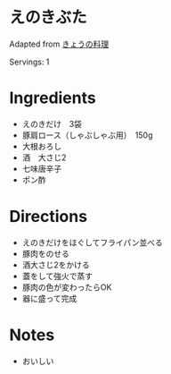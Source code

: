 # えのきぶた

Adapted from  [きょうの料理](https://www.kyounoryouri.jp/search/recipe?keyword=%E3%81%88%E3%81%AE%E3%81%8D%E8%B1%9A)

Servings: 1

# Ingredients
- えのきだけ　3袋
- 豚肩ロース（しゃぶしゃぶ用）　150g
- 大根おろし
- 酒　大さじ2　
- 七味唐辛子
- ポン酢

# Directions
- えのきだけをほぐしてフライパン並べる
- 豚肉をのせる
- 酒大さじ2をかける
- 蓋をして強火で蒸す
- 豚肉の色が変わったらOK
- 器に盛って完成

# Notes
- おいしい
